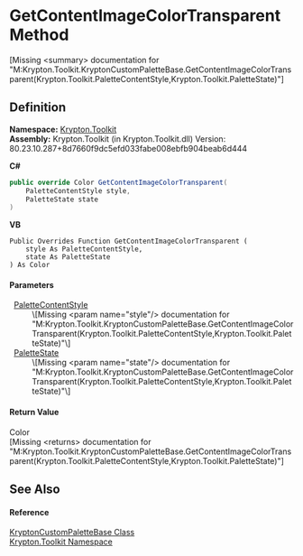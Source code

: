 # GetContentImageColorTransparent Method


\[Missing &lt;summary&gt; documentation for "M:Krypton.Toolkit.KryptonCustomPaletteBase.GetContentImageColorTransparent(Krypton.Toolkit.PaletteContentStyle,Krypton.Toolkit.PaletteState)"\]



## Definition
**Namespace:** <a href="79d2eac2-21f4-54ff-7552-b20c33c30600.md">Krypton.Toolkit</a>  
**Assembly:** Krypton.Toolkit (in Krypton.Toolkit.dll) Version: 80.23.10.287+8d7660f9dc5efd033fabe008ebfb904beab6d444

**C#**
``` C#
public override Color GetContentImageColorTransparent(
	PaletteContentStyle style,
	PaletteState state
)
```
**VB**
``` VB
Public Overrides Function GetContentImageColorTransparent ( 
	style As PaletteContentStyle,
	state As PaletteState
) As Color
```



#### Parameters
<dl><dt>  <a href="e51bbd11-7fb5-8388-9a31-63383b173303.md">PaletteContentStyle</a></dt><dd>\[Missing &lt;param name="style"/&gt; documentation for "M:Krypton.Toolkit.KryptonCustomPaletteBase.GetContentImageColorTransparent(Krypton.Toolkit.PaletteContentStyle,Krypton.Toolkit.PaletteState)"\]</dd><dt>  <a href="93e626cd-00cf-240e-06c6-ab4d47e982ba.md">PaletteState</a></dt><dd>\[Missing &lt;param name="state"/&gt; documentation for "M:Krypton.Toolkit.KryptonCustomPaletteBase.GetContentImageColorTransparent(Krypton.Toolkit.PaletteContentStyle,Krypton.Toolkit.PaletteState)"\]</dd></dl>

#### Return Value
Color  
\[Missing &lt;returns&gt; documentation for "M:Krypton.Toolkit.KryptonCustomPaletteBase.GetContentImageColorTransparent(Krypton.Toolkit.PaletteContentStyle,Krypton.Toolkit.PaletteState)"\]

## See Also


#### Reference
<a href="19e895c2-5326-25bf-d4bb-c7367f234f77.md">KryptonCustomPaletteBase Class</a>  
<a href="79d2eac2-21f4-54ff-7552-b20c33c30600.md">Krypton.Toolkit Namespace</a>  
